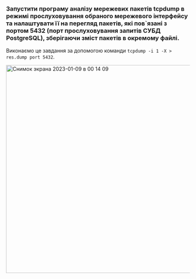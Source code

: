 ### Запустити програму аналізу мережевих пакетів tcpdump в режимі прослуховування обраного мережевого інтерфейсу та налаштувати її на перегляд пакетів, які пов`язані з портом 5432 (порт прослуховування запитів СУБД PostgreSQL), зберігаючи зміст пакетів в окремому файлі.

Виконаємо це завдання за допомогою команди `tcpdump -i 1 -X > res.dump port 5432`.

<img width="569" alt="Снимок экрана 2023-01-09 в 00 14 09" src="https://user-images.githubusercontent.com/46464830/211221730-57ec8319-b480-4687-80b5-370c09a019a2.png">
